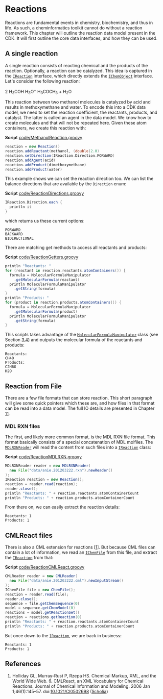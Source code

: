 # Reactions

Reactions are fundamental events in chemistry, biochemistry, and thus in life. As such, a cheminformatics
toolkit cannot do without a <a name="tp1">reaction</a> framework. This chapter will outline the reaction data model present
in the CDK. It will first outline the core data interfaces, and how they can be used.

## A single reaction

A single reaction consists of reacting chemical and the products of the reaction. Optionally, a reaction
can be catalyzed. This idea is captured in the [`IReaction`](http://cdk.github.io/cdk/latest/docs/api/org/openscience/cdk/interfaces/IReaction.html) interface, which directly extends the
[`IChemObject`](http://cdk.github.io/cdk/latest/docs/api/org/openscience/cdk/interfaces/IChemObject.html) interface. Let's consider the following reaction:

2 H<sub>3</sub>COH H<sub>3</sub>O<sup>+</sup> H<sub>3</sub>COCH<sub>3</sub> + H<sub>2</sub>O

This reaction between two methanol molecules is catalyzed by acid and results in methoxymethane and
water. To encode this into a CDK data model, we need to set the reaction coefficient, the reactants,
products, and catalyst. The latter is called an agent in the data model. We know how to create molecules
and that will not be repeated here. Given these atom containers, we create this reaction with:

**Script** [code/MethanolReaction.groovy](code/MethanolReaction.code.md)
```groovy
reaction = new Reaction()
reaction.addReactant(methanol, (double)2.0)
reaction.setDirection(IReaction.Direction.FORWARD)
reaction.addAgent(acid)
reaction.addProduct(dimethoxymethane)
reaction.addProduct(water)
```

This example shows we can set the reaction direction too. We can list the balance directions that
are available by the `Direction` enum:

**Script** [code/ReactionDirections.groovy](code/ReactionDirections.code.md)
```groovy
IReaction.Direction.each {
  println it
}
```

which returns us these current options:

```plain
FORWARD
BACKWARD
BIDIRECTIONAL
```

There are matching get methods to access all <a name="tp2">reactants</a> and <a name="tp3">products</a>:

**Script** [code/ReactionGetters.groovy](code/ReactionGetters.code.md)
```groovy
println "Reactants: "
for (reactant in reaction.reactants.atomContainers()) {
  formula = MolecularFormulaManipulator
    .getMolecularFormula(reactant)
  println MolecularFormulaManipulator
    .getString(formula)    
}
println "Products: "
for (product in reaction.products.atomContainers()) {
  formula = MolecularFormulaManipulator
    .getMolecularFormula(product)
  println MolecularFormulaManipulator
    .getString(formula)
}
```

This scripts takes advantage of the [`MolecularFormulaManipulator`](http://cdk.github.io/cdk/latest/docs/api/org/openscience/cdk/tools/manipulator/MolecularFormulaManipulator.html) class (see Section [3.4](atomsbonds.md#sec:molecularFormula))
and outputs the molecular formula of the reactants and products:

```plain
Reactants: 
CH4O
Products: 
C2H6O
H2O
```

## Reaction from File

There are a few file formats that can store reaction. This short paragraph will give some quick pointers
which these are, and how files in that format can be read into a data model. The full IO details are
presented in Chapter [11](io.md#sec:io).

### MDL RXN files

The first, and likely more common format, is the <a name="tp4">MDL RXN</a> file format. This format basically consists of
a special concatenation of MDL molfiles. The [`MDLRXNReader`](http://cdk.github.io/cdk/latest/docs/api/org/openscience/cdk/io/MDLRXNReader.html) will read the content from such files into
a [`IReaction`](http://cdk.github.io/cdk/latest/docs/api/org/openscience/cdk/interfaces/IReaction.html) class:

**Script** [code/ReactionMDLRXN.groovy](code/ReactionMDLRXN.code.md)
```groovy
MDLRXNReader reader = new MDLRXNReader(
  new File("data/anie.201203222.rxn").newReader()
);
IReaction reaction = new Reaction();
reaction = reader.read(reaction);
reader.close();
println "Reactants: " + reaction.reactants.atomContainerCount
println "Products: " + reaction.products.atomContainerCount
```

From there on, we can easily extract the reaction details:

```plain
Reactants: 1
Products: 1
```

## CMLReact files

There is also a CML extension for reactions [<a href="#citeref1">1</a>]. But because CML files can contain a lot
of information, we read an [`IChemFile`](http://cdk.github.io/cdk/latest/docs/api/org/openscience/cdk/interfaces/IChemFile.html) from this file, and extract the [`IReaction`](http://cdk.github.io/cdk/latest/docs/api/org/openscience/cdk/interfaces/IReaction.html) from that:

**Script** [code/ReactionCMLReact.groovy](code/ReactionCMLReact.code.md)
```groovy
CMLReader reader = new CMLReader(
  new File("data/anie.201203222.cml").newInputStream()
);
IChemFile file = new ChemFile();
reaction = reader.read(file);
reader.close();
sequence = file.getChemSequence(0)
model = sequence.getChemModel(0)
reactions = model.getReactionSet()
reaction = reactions.getReaction(0)
println "Reactants: " + reaction.reactants.atomContainerCount
println "Products: " + reaction.products.atomContainerCount
```

But once down to the [`IReaction`](http://cdk.github.io/cdk/latest/docs/api/org/openscience/cdk/interfaces/IReaction.html), we are back in business:

```plain
Reactants: 1
Products: 1
```

## References

1. <a name="citeref1"></a>Holliday GL, Murray-Rust P, Rzepa HS. Chemical Markup, XML, and the World Wide Web. 6. CMLReact, an XML Vocabulary for Chemical Reactions. Journal of Chemical Information and Modeling. 2006 Jan 1;46(1):145–57.  doi:[10.1021/CI0502698](https://doi.org/10.1021/CI0502698) ([Scholia](https://tools.wmflabs.org/scholia/doi/10.1021/CI0502698))


